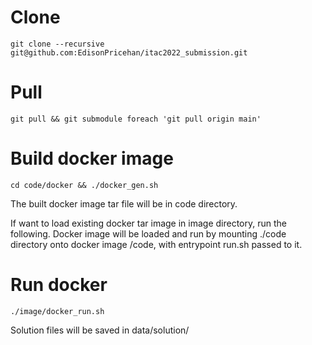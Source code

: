 # Clone
```commandline
git clone --recursive git@github.com:EdisonPricehan/itac2022_submission.git
```

# Pull
```commandline
git pull && git submodule foreach 'git pull origin main'
```

# Build docker image
```commandline
cd code/docker && ./docker_gen.sh
```
The built docker image tar file will be in code directory.


If want to load existing docker tar image in image directory, run the following.
Docker image will be loaded and run by mounting ./code directory onto docker image /code, with entrypoint run.sh passed to it.
# Run docker
```commandline
./image/docker_run.sh
```

Solution files will be saved in data/solution/



